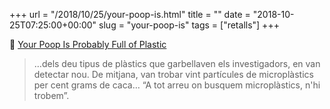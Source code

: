 +++
url = "/2018/10/25/your-poop-is.html"
title = ""
date = "2018-10-25T07:25:00+00:00"
slug = "your-poop-is"
tags = ["retalls"]
+++

📎 [Your Poop Is Probably Full of Plastic](https://www.wired.com/story/your-poop-is-probably-full-of-plastic/)

> …dels deu tipus de plàstics que garbellaven els investigadors, en van detectar nou. De mitjana, van trobar vint partícules de microplàstics per cent grams de caca… “A tot arreu on busquem microplàstics, n'hi trobem”.
